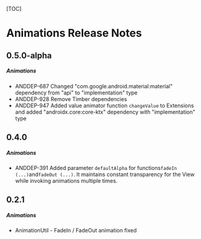 [TOC]
# Animations Release Notes
## 0.5.0-alpha
##### Animations
* ANDDEP-687 Changed "com.google.android.material:material" dependency from "api" to "implementation" type
* ANDDEP-928 Remove Timber dependencies
* ANDDEP-947 Added value animator function `changeValue` to Extensions and added "androidx.core:core-ktx" dependency with "implementation" type
## 0.4.0
##### Animations
* ANDDEP-391 Added parameter `defaultAlpha` for functions` fadeIn (...) `and` fadeOut (...) `. It maintains constant transparency for the View while invoking animations multiple times.
## 0.2.1
##### Animations
* AnimationUtil - FadeIn / FadeOut animation fixed